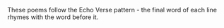 These poems follow the Echo Verse pattern - the final word of each line rhymes with the word before it.
